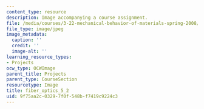 ```yaml
---
content_type: resource
description: Image accompanying a course assignment.
file: /media/courses/3-22-mechanical-behavior-of-materials-spring-2008/9f75aa2c03297f0f548bf7419c9224c3_fiber_optics_5_2.jpg
file_type: image/jpeg
image_metadata:
  caption: ''
  credit: ''
  image-alt: ''
learning_resource_types:
- Projects
ocw_type: OCWImage
parent_title: Projects
parent_type: CourseSection
resourcetype: Image
title: fiber_optics_5_2
uid: 9f75aa2c-0329-7f0f-548b-f7419c9224c3
---
```

